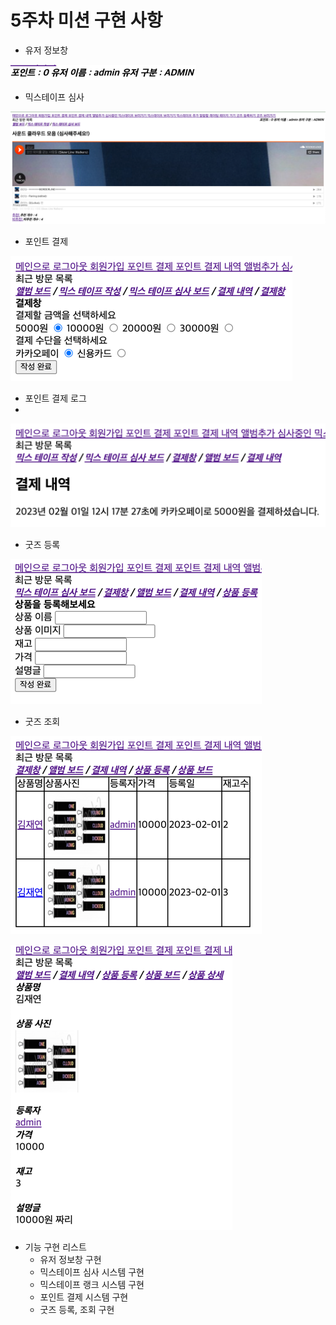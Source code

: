 # 5주차 미션 구현 사항

- 유저 정보창

![img_1.png](img_1.png)

- 믹스테이프 심사

![img.png](img.png)

- 포인트 결제

![img_2.png](img_2.png)

- 포인트 결제 로그
- 
![img_3.png](img_3.png)

- 굿즈 등록

![img_4.png](img_4.png)

- 굿즈 조회

![img_5.png](img_5.png)

![img_6.png](img_6.png)

- 기능 구현 리스트
  - 유저 정보창 구현
  - 믹스테이프 심사 시스템 구현
  - 믹스테이프 랭크 시스템 구현
  - 포인트 결제 시스템 구현
  - 굿즈 등록, 조회 구현